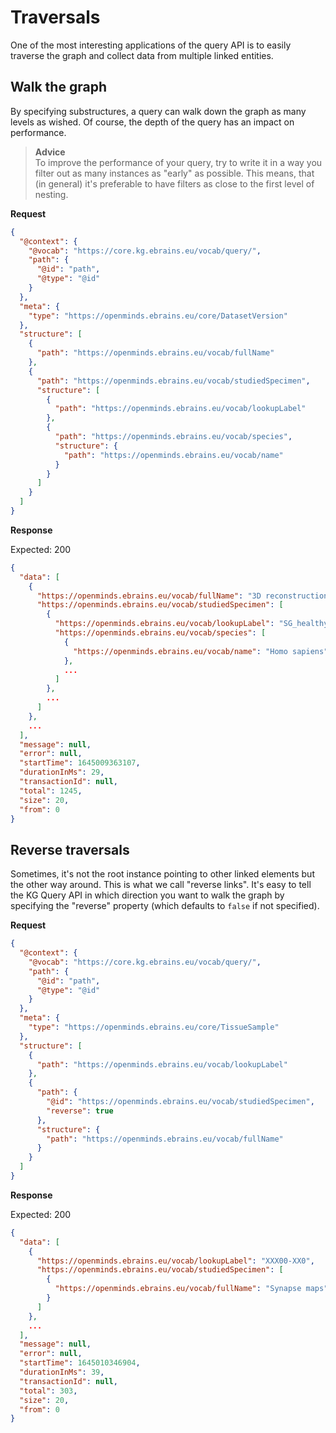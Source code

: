 # Traversals

One of the most interesting applications of the query API is to easily traverse the graph and collect data from multiple
linked entities.

## Walk the graph

By specifying substructures, a query can walk down the graph as many levels as wished. Of course, the depth of the query has an impact on performance. 

> **Advice**   
> To improve the performance of your query, try to write it in a way you filter out as many instances as "early" as possible. This means, that (in general) it's preferable to have filters as close to the first level of nesting.

**Request**

```json
{
  "@context": {
    "@vocab": "https://core.kg.ebrains.eu/vocab/query/",
    "path": {
      "@id": "path",
      "@type": "@id"
    }
  },
  "meta": {
    "type": "https://openminds.ebrains.eu/core/DatasetVersion"
  },
  "structure": [
    {
      "path": "https://openminds.ebrains.eu/vocab/fullName"
    },
    {
      "path": "https://openminds.ebrains.eu/vocab/studiedSpecimen",
      "structure": [
        {
          "path": "https://openminds.ebrains.eu/vocab/lookupLabel"
        },
        {
          "path": "https://openminds.ebrains.eu/vocab/species",
          "structure": {
            "path": "https://openminds.ebrains.eu/vocab/name"
          }
        }
      ]
    }
  ]
}
```

**Response**

Expected: 200

```json
{
  "data": [
    {
      "https://openminds.ebrains.eu/vocab/fullName": "3D reconstruction and analysis of brain cortex samples",
      "https://openminds.ebrains.eu/vocab/studiedSpecimen": [
        {
          "https://openminds.ebrains.eu/vocab/lookupLabel": "SG_healthy_adult",
          "https://openminds.ebrains.eu/vocab/species": [
            {
              "https://openminds.ebrains.eu/vocab/name": "Homo sapiens"
            },
            ...
          ]
        },
        ...
      ]
    },
    ...
  ],
  "message": null,
  "error": null,
  "startTime": 1645009363107,
  "durationInMs": 29,
  "transactionId": null,
  "total": 1245,
  "size": 20,
  "from": 0
}
```

## Reverse traversals

Sometimes, it's not the root instance pointing to other linked elements but the other way around. This is what we call "reverse links". 
It's easy to tell the KG Query API in which direction you want to walk the graph by specifying the "reverse" property (which defaults to `false` if not specified).

**Request**

```json
{
  "@context": {
    "@vocab": "https://core.kg.ebrains.eu/vocab/query/",
    "path": {
      "@id": "path",
      "@type": "@id"
    }
  },
  "meta": {
    "type": "https://openminds.ebrains.eu/core/TissueSample"
  },
  "structure": [
    {
      "path": "https://openminds.ebrains.eu/vocab/lookupLabel"
    },
    {
      "path": {
        "@id": "https://openminds.ebrains.eu/vocab/studiedSpecimen",
        "reverse": true
      },
      "structure": {
        "path": "https://openminds.ebrains.eu/vocab/fullName"
      }
    }
  ]
}
```

**Response**

Expected: 200

```json
{
  "data": [
    {
      "https://openminds.ebrains.eu/vocab/lookupLabel": "XXX00-XX0",
      "https://openminds.ebrains.eu/vocab/studiedSpecimen": [
        {
          "https://openminds.ebrains.eu/vocab/fullName": "Synapse maps"
        }
      ]
    },
    ...
  ],
  "message": null,
  "error": null,
  "startTime": 1645010346904,
  "durationInMs": 39,
  "transactionId": null,
  "total": 303,
  "size": 20,
  "from": 0
}
```